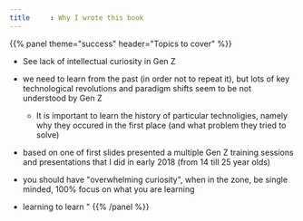 ```yaml
---
title     : Why I wrote this book
---
```


{{% panel theme="success" header="Topics to cover" %}}

 - See lack of intellectual curiosity in Gen Z
 - we need to learn from the past (in order not to repeat it), but lots of key technological revolutions and paradigm shifts seem to be not understood by Gen Z
    - It is important to learn the history of particular technoligies, namely why they occured in the first place (and what problem they tried to solve)

 - based on one of first slides presented a multiple Gen Z training sessions and presentations that I did in early 2018 (from 14 till 25 year olds)

 - you should have "overwhelming curiosity", when in the zone, be single minded, 100% focus on what you are learning

 - learning to learn
 "
{{% /panel %}}